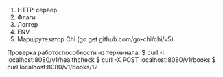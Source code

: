 


1. HTTP-сервер
2. Флаги
3. Логгер 
4. ENV
5. Маршрутезатор Chi (go get github.com/go-chi/chi/v5)




Проверка работоспособности из терминала:
$ curl -i localhost:8080/v1/healthcheck
$ curl -X POST localhost:8080/v1/books
$ curl localhost:8080/v1/books/12



